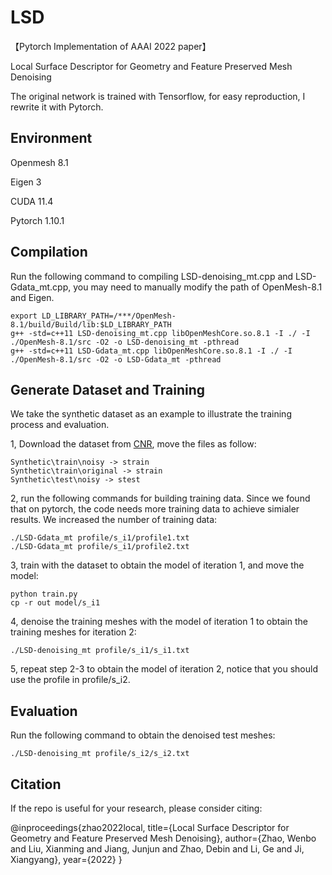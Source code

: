 # LSD

【Pytorch Implementation of AAAI 2022 paper】 

Local Surface Descriptor for Geometry and Feature Preserved Mesh Denoising

The original network is trained with Tensorflow, for easy reproduction, I rewrite it with Pytorch.

## Environment

Openmesh 8.1

Eigen 3

CUDA 11.4

Pytorch 1.10.1

## Compilation

Run the following command to compiling LSD-denoising_mt.cpp and LSD-Gdata_mt.cpp, you may need to manually modify the path of OpenMesh-8.1 and Eigen.

```
export LD_LIBRARY_PATH=/***/OpenMesh-8.1/build/Build/lib:$LD_LIBRARY_PATH
g++ -std=c++11 LSD-denoising_mt.cpp libOpenMeshCore.so.8.1 -I ./ -I ./OpenMesh-8.1/src -O2 -o LSD-denoising_mt -pthread
g++ -std=c++11 LSD-Gdata_mt.cpp libOpenMeshCore.so.8.1 -I ./ -I ./OpenMesh-8.1/src -O2 -o LSD-Gdata_mt -pthread
```

## Generate Dataset and Training 

We take the synthetic dataset as an example to illustrate the training process and evaluation.

1, Download the dataset from [CNR](https://wang-ps.github.io/denoising.html), move the files as follow:

```
Synthetic\train\noisy -> strain
Synthetic\train\original -> strain
Synthetic\test\noisy -> stest
```

2, run the following commands for building training data. Since we found that on pytorch, the code needs more training data to achieve simialer results. We increased the number of training data:

```
./LSD-Gdata_mt profile/s_i1/profile1.txt
./LSD-Gdata_mt profile/s_i1/profile2.txt
```

3, train with the dataset to obtain the model of iteration 1, and move the model: 

```
python train.py
cp -r out model/s_i1
```

4,  denoise the training meshes with the model of iteration 1 to obtain the training meshes for iteration 2:

```
./LSD-denoising_mt profile/s_i1/s_i1.txt
```

5, repeat step 2-3 to obtain the model of iteration 2, notice that you should use the profile in profile/s_i2.

## Evaluation

Run the following command to obtain the denoised test meshes:
```
./LSD-denoising_mt profile/s_i2/s_i2.txt
```

## Citation
If the repo is useful for your research, please consider citing:
  
@inproceedings{zhao2022local,
  title={Local Surface Descriptor for Geometry and Feature Preserved Mesh Denoising},
  author={Zhao, Wenbo and Liu, Xianming and Jiang, Junjun and Zhao, Debin and Li, Ge and Ji, Xiangyang},
  year={2022}
}

